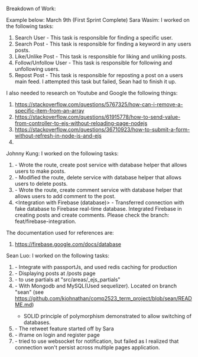 Breakdown of Work:

Example below:
March 9th (First Sprint Complete)
Sara Wasim:
I worked on the following tasks:

1. Search User - This task is responsible for finding a specific user.
2. Search Post - This task is responsible for finding a keyword in any users posts.
3. Like/Unlike Post - This task is responsible for liking and unliking posts.
4. Follow/Unfollow User - This task is responsible for following and unfollowing users.
5. Repost Post - This task is responsible for reposting a post on a users main feed. I attempted this task but failed, Sean had to finish it up.

I also needed to research on Youtube and Google the following things:

1. https://stackoverflow.com/questions/5767325/how-can-i-remove-a-specific-item-from-an-array
2. https://stackoverflow.com/questions/61915778/how-to-send-value-from-controller-to-ejs-without-reloading-page-nodejs
3. https://stackoverflow.com/questions/36710923/how-to-submit-a-form-without-refresh-in-node-js-and-ejs
4. 

Johnny Kung:
I worked on the following tasks:

1. <Create Posts> - Wrote the route, create post service with database helper that allows users to make posts.
2. <Delete Posts> - Modified the route, delete service with database helper that allows users to delete posts.
3. <Create Comment> - Wrote the route, create comment service with database helper that allows users to add comment to the post.
4. <Integration with Firebase (database)> - Transferred connection with fake database to Firebase real-time database. Integrated Firebase in creating posts and create comments. Please check the branch: feat/firebase-integration.

The documentation used for references are:
1. https://firebase.google.com/docs/database



Sean Luo:
I worked on the following tasks:
1. <Login and Register feature> - Integrate with passportJs, and used redis caching for production 
2. <Completed displaying Posts> - Displaying posts at /posts page
3. <refactored ejs> - to use partials at "src/areas/_ejs_partials"
4. <db integration> - With Mongodb and MySQL(Used sequelizer). Located on branch "sean" (see https://github.com/kjohnathan/comp2523_term_project/blob/sean/README.md)
    - SOLID principle of polymorphism demonstrated to allow switching of databases.
6. <Completed the Repost feature> - The retweet feature started off by Sara
7. <front-page demo> - iframe on login and register page
8. <researched websocket> - tried to use websocket for notification, but failed as I realized that connection won't persist across multiple pages application.

